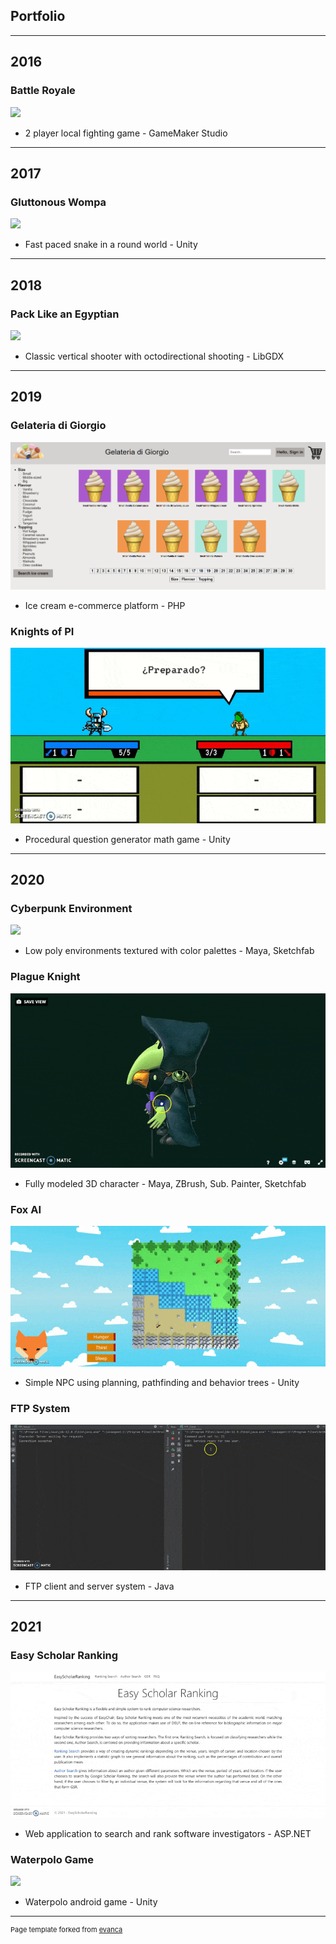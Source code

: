 ## Portfolio

---

## 2016
### Battle Royale

<img src="media/royale.gif"/>

- 2 player local fighting game - GameMaker Studio

---

## 2017
### Gluttonous Wompa

<img src="media/wompa.gif"/>

- Fast paced snake in a round world - Unity

---

## 2018
### Pack Like an Egyptian
<img src="media/egypt.gif"/>

- Classic vertical shooter with octodirectional shooting - LibGDX

---

## 2019
### Gelateria di Giorgio
<img src="images/gelateria.png"/>

- Ice cream e-commerce platform - PHP

### Knights of PI
<img src="media/KoP.gif"/>

- Procedural question generator math game - Unity

---

## 2020
### Cyberpunk Environment
<img src="media/bar.gif"/>

- Low poly environments textured with color palettes - Maya, Sketchfab

### Plague Knight
<img src="media/plague.gif"/>

- Fully modeled 3D character - Maya, ZBrush, Sub. Painter, Sketchfab

### Fox AI
<img src="media/fox.gif"/>

- Simple NPC using planning, pathfinding and behavior trees - Unity

### FTP System
<img src="media/ftp.gif"/>

- FTP client and server system - Java

---

## 2021
### Easy Scholar Ranking
<a href="https://easyscholarrankingusj.azurewebsites.net/"> <img src="media/esr.gif"/> </a>

- Web application to search and rank software investigators - ASP.NET

### Waterpolo Game
<img src="media/taquigol.gif"/>

- Waterpolo android game - Unity

---

<p style="font-size:11px">Page template forked from <a href="https://github.com/evanca/quick-portfolio">evanca</a></p>
<!-- Remove above link if you don't want to attibute -->
